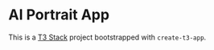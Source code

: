 # AI Portrait App

This is a [T3 Stack](https://create.t3.gg/) project bootstrapped with `create-t3-app`.

